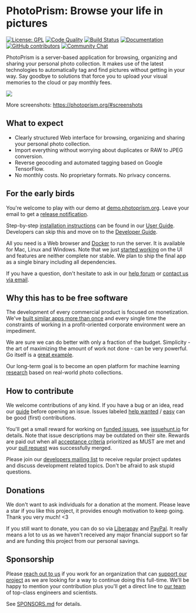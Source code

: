 PhotoPrism: Browse your life in pictures
========================================

[![License: GPL](https://img.shields.io/badge/license-GPL-blue.svg)][license]
[![Code Quality](https://goreportcard.com/badge/github.com/photoprism/photoprism)][goreport]
[![Build Status](https://travis-ci.org/photoprism/photoprism.png?branch=develop)][ci]
[![Documentation](https://readthedocs.org/projects/photoprism-docs/badge/?version=latest&style=flat)][docs]
[![GitHub contributors](https://img.shields.io/github/contributors/photoprism/photoprism.svg)](https://github.com/photoprism/photoprism/graphs/contributors/)
[![Community Chat](https://img.shields.io/badge/chat-on%20gitter-4aa087.svg)][chat]

PhotoPrism is a server-based application for browsing, organizing and sharing your personal photo collection.
It makes use of the latest technologies to automatically tag and find pictures without getting in your way.
Say goodbye to solutions that force you to upload your visual memories to the cloud or pay monthly fees.

![](https://dl.photoprism.org/assets/img/preview.jpg)

More screenshots: https://photoprism.org/#screenshots

## What to expect ##

* Clearly structured Web interface for browsing, organizing and sharing your personal photo collection.
* Import everything without worrying about duplicates or RAW to JPEG conversion.
* Reverse geocoding and automated tagging based on Google TensorFlow.
* No monthly costs. No proprietary formats. No privacy concerns.

## For the early birds ##

You're welcome to play with our demo at [demo.photoprism.org](https://demo.photoprism.org).
Leave your email to get a [release notification](https://goo.gl/forms/KBPVGl9PCsOKrAv33).

Step-by-step [installation instructions](https://docs.photoprism.org/en/latest/setup/) can be found
in our [User Guide](https://docs.photoprism.org/en/latest/).
Developers can skip this and move on to the [Developer Guide](https://github.com/photoprism/photoprism/wiki).

All you need is a Web browser and [Docker](https://store.docker.com/search?type=edition&offering=community)
to run the server. It is available for Mac, Linux and Windows.
Note that we just [started working](https://github.com/photoprism/photoprism/wiki/Project-Status) 
on the UI and features are neither complete nor stable. 
We plan to ship the final app as a single binary including all dependencies.

If you have a question, don't hesitate to ask in our [help forum](https://groups.google.com/a/photoprism.org/forum/#!forum/help) 
or [contact us via email](mailto:hello@photoprism.org).

## Why this has to be free software ##

The development of every commercial product is focused on monetization.
We've [built similar apps more than once](https://github.com/photoprism/photoprism/wiki/Mediencenter) and every single time the constraints of working
in a profit-oriented corporate environment were an impediment.

We are sure we can do better with only a fraction of the budget. Simplicity - the art of maximizing the amount of work not done - can be very powerful.
Go itself is a [great example](https://talks.golang.org/2015/simplicity-is-complicated.slide).

Our long-term goal is to become an open platform for machine learning [research](https://github.com/photoprism/photoprism/wiki/Research) based on real-world photo collections.

## How to contribute ##

We welcome contributions of any kind. If you have a bug or an idea, read our 
[guide](https://docs.photoprism.org/en/latest/contribute/) before opening an issue.
Issues labeled [help wanted](https://github.com/photoprism/photoprism/labels/help%20wanted) / 
[easy](https://github.com/photoprism/photoprism/issues?q=is%3Aissue+is%3Aopen+label%3Aeasy) can be
good (first) contributions. 

You'll get a small reward for working on [funded issues](https://github.com/photoprism/photoprism/labels/funded), see [issuehunt.io](https://issuehunt.io/repos/119160553) for details. Note that issue descriptions may be outdated on their site. Rewards are paid out when all [acceptance criteria](https://github.com/photoprism/photoprism/wiki/Issues#user-stories) prioritized as MUST are met and your [pull request](https://github.com/photoprism/photoprism/wiki/Pull-Requests) was successfully merged.

Please join our [developers mailing list](https://groups.google.com/a/photoprism.org/forum/#!forum/developers) 
to receive regular project updates and discuss development related topics. Don't be afraid to ask stupid questions.

## Donations ##

We don't want to ask individuals for a donation at the moment. Please leave a star if you like this project, it provides enough motivation to keep going. Thank you very much! <3

If you still want to donate, you can do so via [Liberapay][donations] and [PayPal][paypal]. It really means a lot to us as we haven't received any major financial support so far and are funding this project from our personal savings.

## Sponsorship ##

Please [reach out to us](mailto:hello@photoprism.org) if you work for an organization that can [support our project](https://dl.photoprism.org/slides/PhotoPrism.pdf)
as we are looking for a way to continue doing this full-time.
We'll be happy to mention your contribution plus you'll get a direct line to [our team](https://docs.photoprism.org/en/latest/team/) of top-class engineers and scientists.

See [SPONSORS.md](SPONSORS.md) for details.

[license]: https://github.com/photoprism/photoprism/blob/develop/LICENSE
[donations]: https://en.liberapay.com/photoprism
[paypal]: https://www.paypal.me/photoprism
[goreport]: https://goreportcard.com/report/github.com/photoprism/photoprism
[coverage]: https://codecov.io/gh/photoprism/photoprism
[ci]: https://travis-ci.org/photoprism/photoprism
[docs]: https://docs.photoprism.org/en/latest/
[issuehunt]: https://issuehunt.io/repos/119160553
[chat]: https://gitter.im/browseyourlife/community
